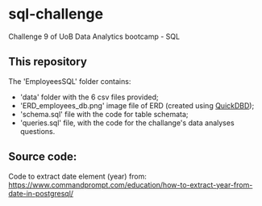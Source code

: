 # sql-challenge
Challenge 9 of UoB Data Analytics bootcamp - SQL

## This repository 
The 'EmployeesSQL' folder contains:
- 'data' folder with the 6 csv files provided;
- 'ERD_employees_db.png' image file of ERD (created using [QuickDBD](https://www.quickdatabasediagrams.com/));
- 'schema.sql' file with the code for table schemata;
- 'queries.sql' file, with the code for the challange's data analyses questions.

## Source code:
Code to extract date element (year) from: https://www.commandprompt.com/education/how-to-extract-year-from-date-in-postgresql/
